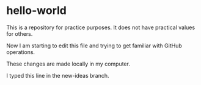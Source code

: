 # hello-world
This is a repository for practice purposes. It does not have practical values for others. 

Now I am starting to edit this file and trying to get familiar with GitHub operations.

These changes are made locally in my computer.

I typed this line in the new-ideas branch.
